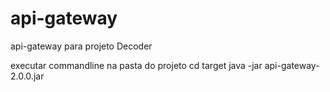 # api-gateway
api-gateway para projeto Decoder

executar commandline
na pasta do projeto
cd target
java -jar api-gateway-2.0.0.jar

